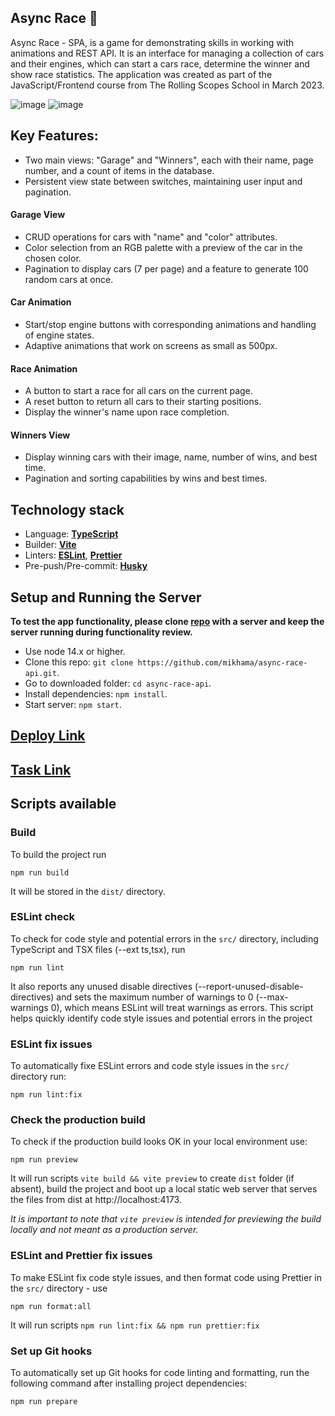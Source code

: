 ## Async Race 🚗

Async Race - SPA, is a game for demonstrating skills in working with animations and REST API. It is an interface for managing a collection of cars and their engines, which can start a cars race, determine the winner and show race statistics. The application was created as part of the JavaScript/Frontend course from The Rolling Scopes School in March 2023.

![image](https://github.com/rolling-scopes-school/tetiana-ket-JSFE2023Q4/assets/99186560/379cd7b7-5e11-4847-bd97-fa07af338f1f)
![image](https://github.com/rolling-scopes-school/tetiana-ket-JSFE2023Q4/assets/99186560/340242a0-b8ab-4d35-9f73-dd9822d64416)

## Key Features:

- Two main views: "Garage" and "Winners", each with their name, page number, and a count of items in the database.
- Persistent view state between switches, maintaining user input and pagination.
 #### **Garage View**
- CRUD operations for cars with "name" and "color" attributes.
- Color selection from an RGB palette with a preview of the car in the chosen color.
- Pagination to display cars (7 per page) and a feature to generate 100 random cars at once.
 #### **Car Animation**
- Start/stop engine buttons with corresponding animations and handling of engine states.
- Adaptive animations that work on screens as small as 500px.
 #### **Race Animation**
- A button to start a race for all cars on the current page.
- A reset button to return all cars to their starting positions.
- Display the winner's name upon race completion.
####  **Winners View**
- Display winning cars with their image, name, number of wins, and best time.
- Pagination and sorting capabilities by wins and best times.

## Technology stack

- Language: [**TypeScript**](https://www.typescriptlang.org/)
- Builder: [**Vite**](https://vitejs.dev/)
- Linters: [**ESLint**](https://eslint.org/), [**Prettier**](https://prettier.io/)
- Pre-push/Pre-commit: [**Husky**](https://typicode.github.io/husky/)

## Setup and Running the Server

**To test the app functionality, please clone [repo](https://github.com/mikhama/async-race-api) with a server and keep the server running during functionality review.**

- Use node 14.x or higher.
- Clone this repo: ```git clone https://github.com/mikhama/async-race-api.git```.
- Go to downloaded folder: ```cd async-race-api```.
- Install dependencies: ```npm install```.
- Start server: ```npm start```.

## [Deploy Link](https://rolling-scopes-school.github.io/tetiana-ket-JSFE2023Q4/async-race/index.html#garage)
## [Task Link](https://github.com/rolling-scopes-school/tasks/blob/master/stage2/tasks/async-race/README.md)

## Scripts available

### Build

To build the project run
```
npm run build
```
It will be stored in the `dist/` directory.

### ESLint check

To check for code style and potential errors in the `src/` directory, including TypeScript and TSX files (--ext ts,tsx), run

```
npm run lint
```

It also reports any unused disable directives (--report-unused-disable-directives) and sets the maximum number of warnings to 0 (--max-warnings 0), which means ESLint will treat warnings as errors. This script helps quickly identify code style issues and potential errors in the project

### ESLint fix issues

To automatically fixe ESLint errors and code style issues in the `src/` directory run:

```
npm run lint:fix
```

### Check the production build

To check if the production build looks OK in your local environment use:

```
npm run preview
```

It will run scripts `vite build && vite preview` to create `dist` folder (if absent), build the project and boot up a local static web server that serves the files from dist at http://localhost:4173.

_It is important to note that `vite preview` is intended for previewing the build locally and not meant as a production server._

### ESLint and Prettier fix issues

To make ESLint fix code style issues, and then format code using Prettier in the `src/` directory - use

```
npm run format:all
```

It will run scripts `npm run lint:fix && npm run prettier:fix`

### Set up Git hooks

To automatically set up Git hooks for code linting and formatting, run the following command after installing project dependencies:

```
npm run prepare
```
